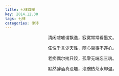 ```yaml
---
title: 七律自嘲
key: 2014.12.30
tags: 七律
categories: 律诗
---
```


<p align="center">清闲嘘嘘谓飘逸，寂寞常常看墨文。
</p>
<p align="center">任性千言少天性，随心百事不遂心。
</p>
<p align="center">老痴偶尔揣只饺，孤零无端忘三魂。
</p>
<p align="center">默然醉酒真没趣，泡碗热茶水却温。
</p>
